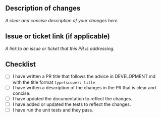 ## Description of changes

*A clear and concise description of your changes here.*

## Issue or ticket link (if applicable)

*A link to an issue or ticket that this PR is addressing.*

## Checklist

- [ ] I have written a PR title that follows the advice in DEVELOPMENT.md with the title format `type(scope): title`
- [ ] I have written a description of the changes in the PR that is clear and concise.
- [ ] I have updated the documentation to reflect the changes.
- [ ] I have added or updated the tests to reflect the changes.
- [ ] I have run the unit tests and they pass.
